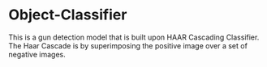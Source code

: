 # Object-Classifier
This is a gun detection model that is built upon HAAR Cascading Classifier. The Haar Cascade is by superimposing the positive image over a set of negative images.
